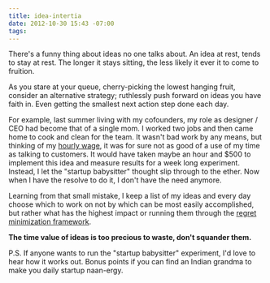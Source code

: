 ```yaml
---
title: idea-intertia
date: 2012-10-30 15:43 -07:00
tags:
---
```


There's a funny thing about ideas no one talks about. An idea at rest, tends to stay at rest. The longer it stays sitting, the less likely it ever it to come to fruition. 

As you stare at your queue, cherry-picking the lowest hanging fruit, consider an alternative strategy; ruthlessly push forward on ideas you have faith in. Even getting the smallest next action step done each day.

For example, last summer living with my cofounders, my role as designer / CEO had become that of a single mom. I worked two jobs and then came home to cook and clean for the team. It wasn't bad work by any means, but thinking of my [hourly wage](http://ninjasandrobots.com/a-startup-founder-s-hourly-rate), it was for sure not as good of a use of my time as talking to customers. It would have taken maybe an hour and $500 to implement this idea and measure results for a week long experiment. Instead, I let the "startup babysitter" thought slip through to the ether. Now when I have the resolve to do it, I don't have the need anymore.

Learning from that small mistake, I keep a list of my ideas and every day choose which to work on not by which can be most easily accomplished, but rather what has the highest impact or running them through the [regret minimization framework](http://www.youtube.com/watch?feature=player_embedded&v=jwG_qR6XmDQ). 

**The time value of ideas is too precious to waste, don't squander them.**

P.S. If anyone wants to run the "startup babysitter" experiment, I'd love to hear how it works out. Bonus points if you can find an Indian grandma to make you daily startup naan-ergy.

